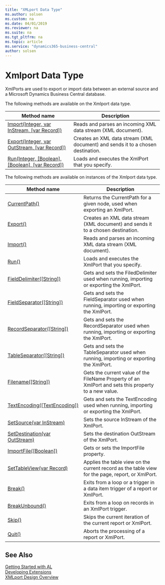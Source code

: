 ```yaml
---
title: "XMLport Data Type"
ms.author: solsen
ms.custom: na
ms.date: 04/01/2019
ms.reviewer: na
ms.suite: na
ms.tgt_pltfrm: na
ms.topic: article
ms.service: "dynamics365-business-central"
author: solsen
---
```

[//]: # (START>DO_NOT_EDIT)
[//]: # (IMPORTANT:Do not edit any of the content between here and the END>DO_NOT_EDIT.)
[//]: # (Any modifications should be made in the .xml files in the ModernDev repo.)
# Xmlport Data Type
XmlPorts are used to export or import data between an external source and a Microsoft Dynamics Business Central database.


The following methods are available on the Xmlport data type.


|Method name|Description|
|-----------|-----------|
|[Import(Integer, var InStream, [var Record])](xmlport-import-method.md)|Reads and parses an incoming XML data stream (XML document).|
|[Export(Integer, var OutStream, [var Record])](xmlport-export-method.md)|Creates an XML data stream (XML document) and sends it to a chosen destination.|
|[Run(Integer, [Boolean], [Boolean], [var Record])](xmlport-run-method.md)|Loads and executes the XmlPort that you specify.|

The following methods are available on instances of the Xmlport data type.

|Method name|Description|
|-----------|-----------|
|[CurrentPath()](xmlportinstance-currentpath-method.md)|Returns the CurrentPath for a given node, used when exporting an XmlPort.|
|[Export()](xmlportinstance-export-method.md)|Creates an XML data stream (XML document) and sends it to a chosen destination.|
|[Import()](xmlportinstance-import-method.md)|Reads and parses an incoming XML data stream (XML document).|
|[Run()](xmlportinstance-run-method.md)|Loads and executes the XmlPort that you specify.|
|[FieldDelimiter([String])](xmlportinstance-fielddelimiter-method.md)|Gets and sets the FiledDelimiter used when running, importing or exporting the XmlPort.|
|[FieldSeparator([String])](xmlportinstance-fieldseparator-method.md)|Gets and sets the FieldSeparator used when running, importing or exporting the XmlPort.|
|[RecordSeparator([String])](xmlportinstance-recordseparator-method.md)|Gets and sets the RecordSeparator used when running, importing or exporting the XmlPort.|
|[TableSeparator([String])](xmlportinstance-tableseparator-method.md)|Gets and sets the TableSeparator used when running, importing or exporting the XmlPort.|
|[Filename([String])](xmlportinstance-filename-method.md)|Gets the current value of the FileName Property of an XmlPort and sets this property to a new value.|
|[TextEncoding([TextEncoding])](xmlportinstance-textencoding-method.md)|Gets and sets the TextEncoding used when running, importing or exporting the XmlPort.|
|[SetSource(var InStream)](xmlportinstance-setsource-method.md)|Sets the source InStream of the XmlPort.|
|[SetDestination(var OutStream)](xmlportinstance-setdestination-method.md)|Sets the destination OutStream of the XmlPort.|
|[ImportFile([Boolean])](xmlportinstance-importfile-method.md)|Gets or sets the ImportFile property.|
|[SetTableView(var Record)](xmlportinstance-settableview-method.md)|Applies the table view on the current record as the table view for the page, report, or XmlPort.|
|[Break()](xmlportinstance-break-method.md)|Exits from a loop or a trigger in a data item trigger of a report or XmlPort.|
|[BreakUnbound()](xmlportinstance-breakunbound-method.md)|Exits from a loop on records in an XmlPort trigger.|
|[Skip()](xmlportinstance-skip-method.md)|Skips the current iteration of the current report or XmlPort.|
|[Quit()](xmlportinstance-quit-method.md)|Aborts the processing of a report or XmlPort.|

[//]: # (IMPORTANT: END>DO_NOT_EDIT)
## See Also  
[Getting Started with AL](../../devenv-get-started.md)  
[Developing Extensions](../../devenv-dev-overview.md)  
[XMLport Design Overview](../../devenv-xmlport-design-overview.md)